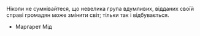 Ніколи не сумнівайтеся, що невелика група вдумливих, відданих своїй справі громадян може змінити світ; тільки так і відбувається.
- Маргарет Мід